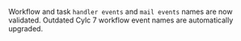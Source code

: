 Workflow and task `handler events` and `mail events` names are now validated. Outdated Cylc 7 workflow event names are automatically upgraded.
